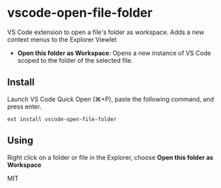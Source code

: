 # vscode-open-file-folder

VS Code extension to open a file's folder as workspace. Adds a new context menus to the Explorer Viewlet

* **Open this folder as Workspace**: Opens a new instance of VS Code scoped to the folder of the selected file.

## Install

Launch VS Code Quick Open (⌘+P), paste the following command, and press enter.
```
ext install vscode-open-file-folder
```

## Using

Right click on a folder or file in the Explorer, choose **Open this folder as Workspace**

MIT
